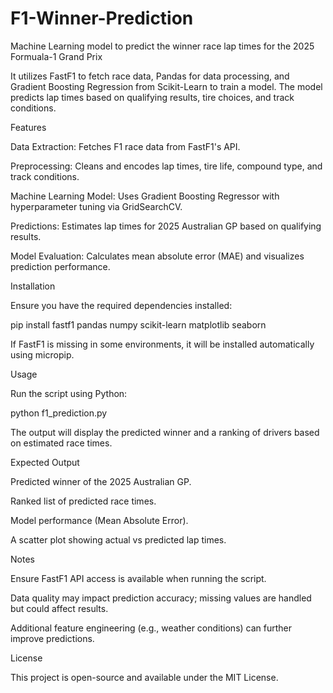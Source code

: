 # F1-Winner-Prediction
Machine Learning model to predict the winner race lap times for the 2025 Formuala-1 Grand Prix

It utilizes FastF1 to fetch race data, Pandas for data processing, and Gradient Boosting Regression from Scikit-Learn to train a model. The model predicts lap times based on qualifying results, tire choices, and track conditions.

Features

Data Extraction: Fetches F1 race data from FastF1's API.

Preprocessing: Cleans and encodes lap times, tire life, compound type, and track conditions.

Machine Learning Model: Uses Gradient Boosting Regressor with hyperparameter tuning via GridSearchCV.

Predictions: Estimates lap times for 2025 Australian GP based on qualifying results.

Model Evaluation: Calculates mean absolute error (MAE) and visualizes prediction performance.

Installation

Ensure you have the required dependencies installed:

pip install fastf1 pandas numpy scikit-learn matplotlib seaborn

If FastF1 is missing in some environments, it will be installed automatically using micropip.

Usage

Run the script using Python:

python f1_prediction.py

The output will display the predicted winner and a ranking of drivers based on estimated race times.

Expected Output

Predicted winner of the 2025 Australian GP.

Ranked list of predicted race times.

Model performance (Mean Absolute Error).

A scatter plot showing actual vs predicted lap times.

Notes

Ensure FastF1 API access is available when running the script.

Data quality may impact prediction accuracy; missing values are handled but could affect results.

Additional feature engineering (e.g., weather conditions) can further improve predictions.

License

This project is open-source and available under the MIT License.
